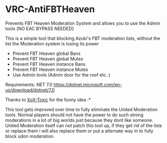 # VRC-AntiFBTHeaven
Prevents FBT Heaven Moderation System and allows you to use the Admin tools [NO EAC BYPASS NEEDED]

This is a simple tool that blocking Azuki's FBT moderation lists, without the list the Moderation system is losing its power

- Prevent FBT Heaven global Bans
- Prevent FBT Heaven global Mutes
- Prevent FBT Heaven instance Bans
- Prevent FBT Heaven instance Mutes
- Use Admin tools (Admin door for the roof etc..)

Requirements: NET 7.0 https://dotnet.microsoft.com/en-us/download/dotnet/7.0

Thanks to [XoX-Toxic](https://github.com/ToxicStuff) for the funny idea :*

This tool gets improved over time to fully eliminate the United Moderation tools. Normal players should not have the power to do such strong moderations in a lot of big worlds just because they dont like someone. United Moderation itself can not patch this tool up, if they get rid of the lists or replace them i will also replace them or put a alternate way in to fully block udon moderation.

